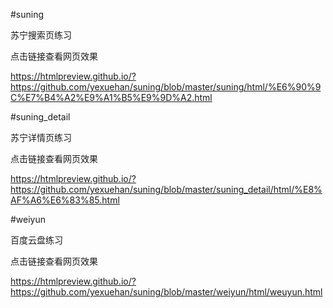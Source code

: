 
#suning

苏宁搜索页练习

点击链接查看网页效果

https://htmlpreview.github.io/?https://github.com/yexuehan/suning/blob/master/suning/html/%E6%90%9C%E7%B4%A2%E9%A1%B5%E9%9D%A2.html


#suning_detail

苏宁详情页练习

点击链接查看网页效果

https://htmlpreview.github.io/?https://github.com/yexuehan/suning/blob/master/suning_detail/html/%E8%AF%A6%E6%83%85.html

#weiyun

百度云盘练习

点击链接查看网页效果

https://htmlpreview.github.io/?https://github.com/yexuehan/suning/blob/master/weiyun/html/weuyun.html
